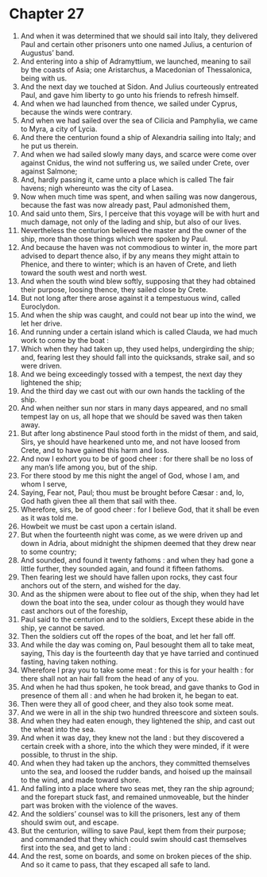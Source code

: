 # Chapter 27

1. And when it was determined that we should sail into Italy, they delivered Paul and certain other prisoners unto one named Julius, a centurion of Augustus’ band.
2. And entering into a ship of Adramyttium, we launched, meaning to sail by the coasts of Asia; one Aristarchus, a Macedonian of Thessalonica, being with us.
3. And the next day we touched at Sidon. And Julius courteously entreated Paul, and gave him liberty to go unto his friends to refresh himself.
4. And when we had launched from thence, we sailed under Cyprus, because the winds were contrary.
5. And when we had sailed over the sea of Cilicia and Pamphylia, we came to Myra, a city of Lycia.
6. And there the centurion found a ship of Alexandria sailing into Italy; and he put us therein.
7. And when we had sailed slowly many days, and scarce were come over against Cnidus, the wind not suffering us, we sailed under Crete, over against Salmone;
8. And, hardly passing it, came unto a place which is called The fair havens; nigh whereunto was the city of Lasea.
9. Now when much time was spent, and when sailing was now dangerous, because the fast was now already past, Paul admonished them,
10. And said unto them, Sirs, I perceive that this voyage will be with hurt and much damage, not only of the lading and ship, but also of our lives.
11. Nevertheless the centurion believed the master and the owner of the ship, more than those things which were spoken by Paul.
12. And because the haven was not commodious to winter in, the more part advised to depart thence also, if by any means they might attain to Phenice, and there to winter; which is an haven of Crete, and lieth toward the south west and north west.
13. And when the south wind blew softly, supposing that they had obtained their purpose, loosing thence, they sailed close by Crete.
14. But not long after there arose against it a tempestuous wind, called Euroclydon.
15. And when the ship was caught, and could not bear up into the wind, we let her drive.
16. And running under a certain island which is called Clauda, we had much work to come by the boat :
17. Which when they had taken up, they used helps, undergirding the ship; and, fearing lest they should fall into the quicksands, strake sail, and so were driven.
18. And we being exceedingly tossed with a tempest, the next day they lightened the ship;
19. And the third day we cast out with our own hands the tackling of the ship.
20. And when neither sun nor stars in many days appeared, and no small tempest lay on us, all hope that we should be saved was then taken away.
21. But after long abstinence Paul stood forth in the midst of them, and said, Sirs, ye should have hearkened unto me, and not have loosed from Crete, and to have gained this harm and loss.
22. And now I exhort you to be of good cheer : for there shall be no loss of any man’s life among you, but of the ship.
23. For there stood by me this night the angel of God, whose I am, and whom I serve,
24. Saying, Fear not, Paul; thou must be brought before Cæsar : and, lo, God hath given thee all them that sail with thee.
25. Wherefore, sirs, be of good cheer : for I believe God, that it shall be even as it was told me.
26. Howbeit we must be cast upon a certain island.
27. But when the fourteenth night was come, as we were driven up and down in Adria, about midnight the shipmen deemed that they drew near to some country;
28. And sounded, and found it twenty fathoms : and when they had gone a little further, they sounded again, and found it fifteen fathoms.
29. Then fearing lest we should have fallen upon rocks, they cast four anchors out of the stern, and wished for the day.
30. And as the shipmen were about to flee out of the ship, when they had let down the boat into the sea, under colour as though they would have cast anchors out of the foreship,
31. Paul said to the centurion and to the soldiers, Except these abide in the ship, ye cannot be saved.
32. Then the soldiers cut off the ropes of the boat, and let her fall off.
33. And while the day was coming on, Paul besought them all to take meat, saying, This day is the fourteenth day that ye have tarried and continued fasting, having taken nothing.
34. Wherefore I pray you to take some meat : for this is for your health : for there shall not an hair fall from the head of any of you.
35. And when he had thus spoken, he took bread, and gave thanks to God in presence of them all : and when he had broken it, he began to eat.
36. Then were they all of good cheer, and they also took some meat.
37. And we were in all in the ship two hundred threescore and sixteen souls.
38. And when they had eaten enough, they lightened the ship, and cast out the wheat into the sea.
39. And when it was day, they knew not the land : but they discovered a certain creek with a shore, into the which they were minded, if it were possible, to thrust in the ship.
40. And when they had taken up the anchors, they committed themselves unto the sea, and loosed the rudder bands, and hoised up the mainsail to the wind, and made toward shore.
41. And falling into a place where two seas met, they ran the ship aground; and the forepart stuck fast, and remained unmoveable, but the hinder part was broken with the violence of the waves.
42. And the soldiers’ counsel was to kill the prisoners, lest any of them should swim out, and escape.
43. But the centurion, willing to save Paul, kept them from their purpose; and commanded that they which could swim should cast themselves first into the sea, and get to land :
44. And the rest, some on boards, and some on broken pieces of the ship. And so it came to pass, that they escaped all safe to land.

